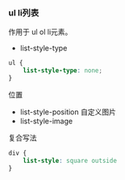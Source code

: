 ### ul li列表
作用于 ul ol li元素。
* list-style-type
```css
ul {
    list-style-type: none;
}
```
位置
* list-style-position
自定义图片
* list-style-image

复合写法
```css
div {
    list-style: square outside 
}
```
